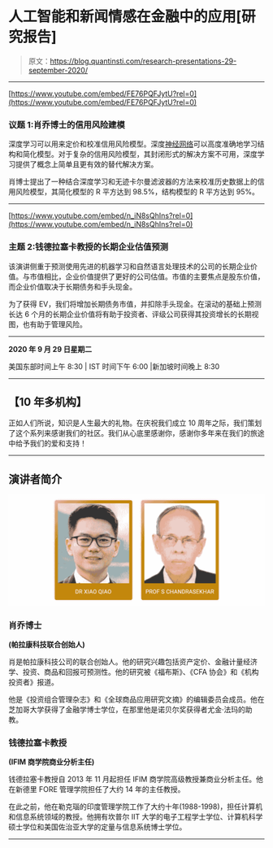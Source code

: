 # 人工智能和新闻情感在金融中的应用[研究报告]

> 原文：<https://blog.quantinsti.com/research-presentations-29-september-2020/>

* * *

[https://www.youtube.com/embed/FE76PQFJytU?rel=0](https://www.youtube.com/embed/FE76PQFJytU?rel=0)

### **议题 1:肖乔博士的信用风险建模**

深度学习可以用来定价和校准信用风险模型。深度[神经网络](https://quantra.quantinsti.com/course/neural-networks-deep-learning-trading-ernest-chan)可以高度准确地学习结构和简化模型。对于复杂的信用风险模型，其封闭形式的解决方案不可用，深度学习提供了概念上简单且更有效的替代解决方案。

肖博士提出了一种结合深度学习和无迹卡尔曼滤波器的方法来校准历史数据上的信用风险模型，其简化模型的 R 平方达到 98.5%，结构模型的 R 平方达到 95%。

* * *

[https://www.youtube.com/embed/n_iN8sQhIns?rel=0](https://www.youtube.com/embed/n_iN8sQhIns?rel=0)

### **主题 2:钱德拉塞卡教授的长期企业估值预测**

该演讲侧重于预测使用先进的机器学习和自然语言处理技术的公司的长期企业价值。与市值相比，企业价值提供了更好的公司估值。市值的主要焦点是股东价值，而企业价值取决于长期债务和手头现金。

为了获得 EV，我们将增加长期债务市值，并扣除手头现金。在滚动的基础上预测长达 6 个月的长期企业价值将有助于投资者、评级公司获得其投资增长的长期视图，也有助于管理风险。

* * *

**2020 年 9 月 29 日星期二**

美国东部时间上午 8:30 | IST 时间下午 6:00 |新加坡时间晚上 8:30

* * *

## ****【10 年多机构】****

正如人们所说，知识是人生最大的礼物。在庆祝我们成立 10 周年之际，我们策划了这个系列来感谢我们的社区。我们从心底里感谢你，感谢你多年来在我们的旅途中给予我们的爱和支持！

* * *

## **演讲者简介**

![](img/209f1383644567fa81aab94c44abfe27.png)

### **肖乔博士**

**(帕拉康科技联合创始人)**

肖是帕拉康科技公司的联合创始人。他的研究兴趣包括资产定价、金融计量经济学、投资、商品和回报可预测性。他的研究被《福布斯》、《CFA 协会》和《机构投资者》报道。

他是《投资组合管理杂志》和《全球商品应用研究文摘》的编辑委员会成员。他在芝加哥大学获得了金融学博士学位，在那里他是诺贝尔奖获得者尤金·法玛的助教。

### 钱德拉塞卡教授

**(IFIM 商学院商业分析主任)**

钱德拉塞卡教授自 2013 年 11 月起担任 IFIM 商学院高级教授兼商业分析主任。他在新德里 FORE 管理学院担任了大约 14 年的主任教授。

在此之前，他在勒克瑙的印度管理学院工作了大约十年(1988-1998)，担任计算机和信息系统领域的教授。他拥有坎普尔 IIT 大学的电子工程学士学位、计算机科学硕士学位和美国佐治亚大学的定量与信息系统博士学位。

* * *